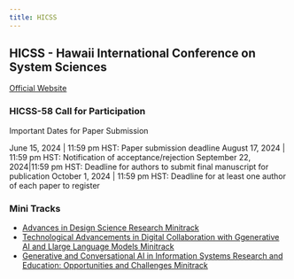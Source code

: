 ```yaml
---
title: HICSS
---
```


## HICSS - Hawaii International Conference on System Sciences

[Official Website](https://hicss.hawaii.edu/)


### HICSS-58 Call for Participation

Important Dates for Paper Submission

June 15, 2024 | 11:59 pm HST:   Paper submission deadline
August 17, 2024 | 11:59 pm HST: Notification of acceptance/rejection
September 22, 2024|11:59 pm HST:    Deadline for authors to submit final manuscript for publication
October 1, 2024 | 11:59 pm HST: Deadline for at least one author of each paper to register

### Mini Tracks

- [Advances in Design Science Research Minitrack](https://hicss.hawaii.edu/tracks-58/organizational-systems-and-technology/#advances-in-design-science-research-minitrack)
- [Technological Advancements in Digital Collaboration with Ggenerative AI and Llarge Language Models Minitrack](https://hicss.hawaii.edu/tracks-58/collaboration-systems-and-technologies/#technological-advancements-in-digital-collaboration-with-generative-ai-and-large-language-models-minitrack)
- [Generative and Conversational AI in Information Systems Research and Education: Opportunities and Challenges Minitrack](https://hicss.hawaii.edu/tracks-58/software-technology/#generative-and-conversational-ai-in-information-systems-research-and-education-opportunities-and-challenges-minitrack)

